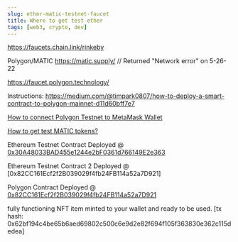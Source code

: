 ```yaml
---
slug: ether-matic-testnet-faucet
title: Where to get test ether
tags: [web3, crypto, dev]
---
```



https://faucets.chain.link/rinkeby


Polygon/MATIC
https://matic.supply/ // Returned "Network error" on 5-26-22

https://faucet.polygon.technology/


Instructions: https://medium.com/@timpark0807/how-to-deploy-a-smart-contract-to-polygon-mainnet-d11d60bff7e7

[How to connect Polygon Testnet to MetaMask Wallet](https://blog.polysynth.com/how-to-connect-polygon-testnet-to-metamask-wallet-472bca410d64)

[How to get test MATIC tokens?](https://blog.polysynth.com/how-to-get-test-matic-tokens-a617b56c8ff2)

Ethereum Testnet Contract Deployed @ 
[0x30A48033BAD455e1244e2bF0361d766149E2e363](https://rinkeby.etherscan.io/address/0x30A48033BAD455e1244e2bF0361d766149E2e363)

Ethereum Testnet Contract 2 Deployed @ 
[0x82CC161Ecf2f2B039029f4fb24FB114a52a7D921]

Polygon Contract Deployed @ [0x82CC161Ecf2f2B039029f4fb24FB114a52a7D921](https://mumbai.polygonscan.com/address/0x82CC161Ecf2f2B039029f4fb24FB114a52a7D921)



fully functioning NFT item minted to your wallet and ready to be used.
[tx hash: 0x62bf194c4be65b6aed69802c500c6e9d2e82f694f105f363830e362c115dedea]